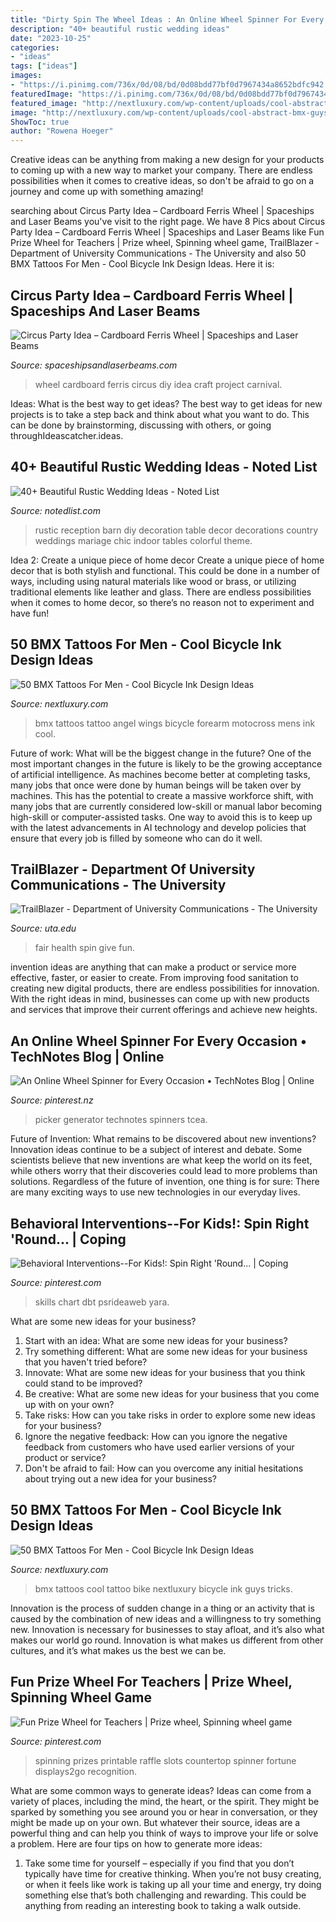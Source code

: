 ```yaml
---
title: "Dirty Spin The Wheel Ideas : An Online Wheel Spinner For Every Occasion • Technotes Blog"
description: "40+ beautiful rustic wedding ideas"
date: "2023-10-25"
categories:
- "ideas"
tags: ["ideas"]
images:
- "https://i.pinimg.com/736x/0d/08/bd/0d08bdd77bf0d7967434a8652bdfc942.jpg"
featuredImage: "https://i.pinimg.com/736x/0d/08/bd/0d08bdd77bf0d7967434a8652bdfc942.jpg"
featured_image: "http://nextluxury.com/wp-content/uploads/cool-abstract-bmx-guys-inner-forearm-tattoo.jpg"
image: "http://nextluxury.com/wp-content/uploads/cool-abstract-bmx-guys-inner-forearm-tattoo.jpg"
ShowToc: true
author: "Rowena Hoeger"
---
```



Creative ideas can be anything from making a new design for your products to coming up with a new way to market your company. There are endless possibilities when it comes to creative ideas, so don't be afraid to go on a journey and come up with something amazing!

	

		
searching about Circus Party Idea – Cardboard Ferris Wheel | Spaceships and Laser Beams you've visit to the right page. We have 8 Pics about Circus Party Idea – Cardboard Ferris Wheel | Spaceships and Laser Beams like Fun Prize Wheel for Teachers | Prize wheel, Spinning wheel game, TrailBlazer - Department of University Communications - The University and also 50 BMX Tattoos For Men - Cool Bicycle Ink Design Ideas. Here it is:
		
    
## Circus Party Idea – Cardboard Ferris Wheel | Spaceships And Laser Beams

<img loading=lazy src="http://spaceshipsandlaserbeams.com/wp-content/uploads/2015/09/how-to-make-a-cardboard-ferris-wheel-circus-party-idea-_0126p.jpg" onerror="this.onerror=null;this.src='https://tse4.mm.bing.net/th?id=OIP.Mh7xVw1J_HiDYEaRUSsVbgHaLJ&amp;pid=15.1';" alt="Circus Party Idea – Cardboard Ferris Wheel | Spaceships and Laser Beams">

_Source: spaceshipsandlaserbeams.com_

>wheel cardboard ferris circus diy idea craft project carnival. 

	

Ideas: What is the best way to get ideas?
The best way to get ideas for new projects is to take a step back and think about what you want to do. This can be done by brainstorming, discussing with others, or going throughIdeascatcher.ideas.

    
## 40+ Beautiful Rustic Wedding Ideas - Noted List

<img loading=lazy src="http://notedlist.com/wp-content/uploads/2015/07/rustic-wedding-ideas/16-rustic-wedding-ideas.jpg" onerror="this.onerror=null;this.src='https://tse1.mm.bing.net/th?id=OIP.QaHRUQH9QH-WCeZpyZQ3JQHaLH&amp;pid=15.1';" alt="40+ Beautiful Rustic Wedding Ideas - Noted List">

_Source: notedlist.com_

>rustic reception barn diy decoration table decor decorations country weddings mariage chic indoor tables colorful theme. 

	

Idea 2: Create a unique piece of home decor
Create a unique piece of home decor that is both stylish and functional. This could be done in a number of ways, including using natural materials like wood or brass, or utilizing traditional elements like leather and glass. There are endless possibilities when it comes to home decor, so there’s no reason not to experiment and have fun!

    
## 50 BMX Tattoos For Men - Cool Bicycle Ink Design Ideas

<img loading=lazy src="http://nextluxury.com/wp-content/uploads/angel-wings-bmx-rider-guys-inner-forearm-tattoo.jpg" onerror="this.onerror=null;this.src='https://tse4.mm.bing.net/th?id=OIP.8XYpVEckK7zDETPYnZa6nwHaHa&amp;pid=15.1';" alt="50 BMX Tattoos For Men - Cool Bicycle Ink Design Ideas">

_Source: nextluxury.com_

>bmx tattoos tattoo angel wings bicycle forearm motocross mens ink cool. 

	

Future of work: What will be the biggest change in the future?
One of the most important changes in the future is likely to be the growing acceptance of artificial intelligence. As machines become better at completing tasks, many jobs that once were done by human beings will be taken over by machines. This has the potential to create a massive workforce shift, with many jobs that are currently considered low-skill or manual labor becoming high-skill or computer-assisted tasks. One way to avoid this is to keep up with the latest advancements in AI technology and develop policies that ensure that every job is filled by someone who can do it well.

    
## TrailBlazer - Department Of University Communications - The University

<img loading=lazy src="https://www.uta.edu/ucomm/internalcommunications/mavwire/2011/_images/mar10-SHAC_Fair.jpg" onerror="this.onerror=null;this.src='https://tse3.mm.bing.net/th?id=OIP.2cEDyM8Of3_OJNdG4-gcLgHaEh&amp;pid=15.1';" alt="TrailBlazer - Department of University Communications - The University">

_Source: uta.edu_

>fair health spin give fun. 

	

invention ideas are anything that can make a product or service more effective, faster, or easier to create. From improving food sanitation to creating new digital products, there are endless possibilities for innovation. With the right ideas in mind, businesses can come up with new products and services that improve their current offerings and achieve new heights.

    
## An Online Wheel Spinner For Every Occasion • TechNotes Blog | Online

<img loading=lazy src="https://i.pinimg.com/736x/0d/08/bd/0d08bdd77bf0d7967434a8652bdfc942.jpg" onerror="this.onerror=null;this.src='https://tse4.mm.bing.net/th?id=OIP.CxZLq2huQOfHS1MXuQZHpgAAAA&amp;pid=15.1';" alt="An Online Wheel Spinner for Every Occasion • TechNotes Blog | Online">

_Source: pinterest.nz_

>picker generator technotes spinners tcea. 

	

Future of Invention: What remains to be discovered about new inventions?
Innovation ideas continue to be a subject of interest and debate. Some scientists believe that new inventions are what keep the world on its feet, while others worry that their discoveries could lead to more problems than solutions. Regardless of the future of invention, one thing is for sure: There are many exciting ways to use new technologies in our everyday lives.

    
## Behavioral Interventions--For Kids!: Spin Right &#039;Round... | Coping

<img loading=lazy src="http://1.bp.blogspot.com/-VXIrgBb0aZg/UDzt3qw0pFI/AAAAAAAAAHM/BE413F99k-4/s1600/conflictres.JPG" onerror="this.onerror=null;this.src='https://tse2.mm.bing.net/th?id=OIP.kyilwQkEgacvd1OzLNHZ-AHaJ6&amp;pid=15.1';" alt="Behavioral Interventions--For Kids!: Spin Right &#039;Round... | Coping">

_Source: pinterest.com_

>skills chart dbt psrideaweb yara. 

	

What are some new ideas for your business?
1. Start with an idea: What are some new ideas for your business? 
2. Try something different: What are some new ideas for your business that you haven't tried before? 
3. Innovate: What are some new ideas for your business that you think could stand to be improved? 
4. Be creative: What are some new ideas for your business that you come up with on your own? 
5. Take risks: How can you take risks in order to explore some new ideas for your business? 
6. Ignore the negative feedback: How can you ignore the negative feedback from customers who have used earlier versions of your product or service? 
7. Don't be afraid to fail: How can you overcome any initial hesitations about trying out a new idea for your business?

    
## 50 BMX Tattoos For Men - Cool Bicycle Ink Design Ideas

<img loading=lazy src="http://nextluxury.com/wp-content/uploads/cool-abstract-bmx-guys-inner-forearm-tattoo.jpg" onerror="this.onerror=null;this.src='https://tse4.mm.bing.net/th?id=OIP.0Gp8mNMY24ezpSuIjNkdJAHaHa&amp;pid=15.1';" alt="50 BMX Tattoos For Men - Cool Bicycle Ink Design Ideas">

_Source: nextluxury.com_

>bmx tattoos cool tattoo bike nextluxury bicycle ink guys tricks. 

	

Innovation is the process of sudden change in a thing or an activity that is caused by the combination of new ideas and a willingness to try something new. Innovation is necessary for businesses to stay afloat, and it’s also what makes our world go round. Innovation is what makes us different from other cultures, and it’s what makes us the best we can be.

    
## Fun Prize Wheel For Teachers | Prize Wheel, Spinning Wheel Game

<img loading=lazy src="https://i.pinimg.com/736x/1c/d0/d1/1cd0d15fe1d0444bda1b595faba86704.jpg" onerror="this.onerror=null;this.src='https://tse3.mm.bing.net/th?id=OIP.NeYIDAl7gisnWvMKP13u2wHaM5&amp;pid=15.1';" alt="Fun Prize Wheel for Teachers | Prize wheel, Spinning wheel game">

_Source: pinterest.com_

>spinning prizes printable raffle slots countertop spinner fortune displays2go recognition. 

	

What are some common ways to generate ideas?
Ideas can come from a variety of places, including the mind, the heart, or the spirit. They might be sparked by something you see around you or hear in conversation, or they might be made up on your own. But whatever their source, ideas are a powerful thing and can help you think of ways to improve your life or solve a problem. Here are four tips on how to generate more ideas: 
1. Take some time for yourself – especially if you find that you don’t typically have time for creative thinking. When you’re not busy creating, or when it feels like work is taking up all your time and energy, try doing something else that’s both challenging and rewarding. This could be anything from reading an interesting book to taking a walk outside. 

